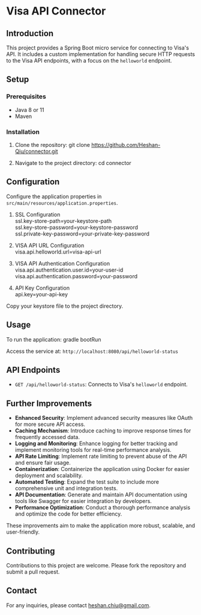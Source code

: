 # Visa API Connector

## Introduction

This project provides a Spring Boot micro service for connecting to Visa's API. It includes a custom implementation for handling secure HTTP requests to the Visa API endpoints, with a focus on the `helloworld` endpoint.

## Setup

### Prerequisites

-   Java 8 or 11
-   Maven

### Installation

1. Clone the repository:
   git clone https://github.com/Heshan-Qiu/connector.git

2. Navigate to the project directory:
   cd connector

## Configuration

Configure the application properties in `src/main/resources/application.properties`.

1. SSL Configuration  
   ssl.key-store-path=your-keystore-path  
   ssl.key-store-password=your-keystore-password  
   ssl.private-key-password=your-private-key-password

2. VISA API URL Configuration  
   visa.api.helloworld.url=visa-api-url

3. VISA API Authentication Configuration  
   visa.api.authentication.user.id=your-user-id  
   visa.api.authentication.password=your-password

4. API Key Configuration  
   api.key=your-api-key

Copy your keystore file to the project directory.

## Usage

To run the application:
gradle bootRun

Access the service at: `http://localhost:8080/api/helloworld-status`

## API Endpoints

-   `GET /api/helloworld-status`: Connects to Visa's `helloworld` endpoint.

## Further Improvements

-   **Enhanced Security**: Implement advanced security measures like OAuth for more secure API access.
-   **Caching Mechanism**: Introduce caching to improve response times for frequently accessed data.
-   **Logging and Monitoring**: Enhance logging for better tracking and implement monitoring tools for real-time performance analysis.
-   **API Rate Limiting**: Implement rate limiting to prevent abuse of the API and ensure fair usage.
-   **Containerization**: Containerize the application using Docker for easier deployment and scalability.
-   **Automated Testing**: Expand the test suite to include more comprehensive unit and integration tests.
-   **API Documentation**: Generate and maintain API documentation using tools like Swagger for easier integration by developers.
-   **Performance Optimization**: Conduct a thorough performance analysis and optimize the code for better efficiency.

These improvements aim to make the application more robust, scalable, and user-friendly.

## Contributing

Contributions to this project are welcome. Please fork the repository and submit a pull request.

## Contact

For any inquiries, please contact heshan.chiu@gmail.com.
